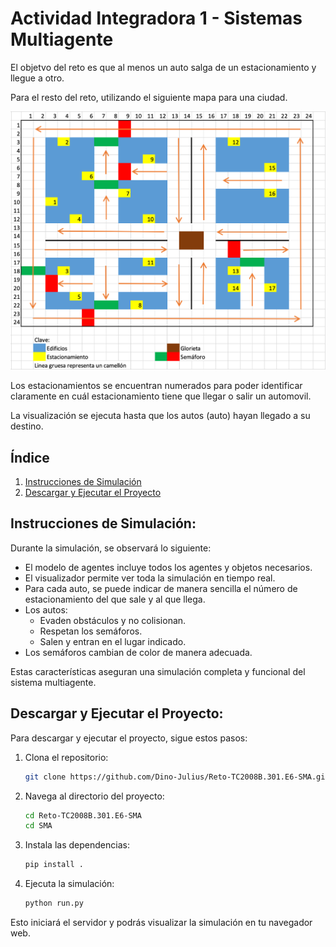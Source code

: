 Actividad Integradora 1 - Sistemas Multiagente
========================

El objetvo del reto es que al menos un auto salga de un estacionamiento y llegue a otro.

Para el resto del reto, utilizando el siguiente mapa para una ciudad.

![Mapa de la ciudad](../image.png)

Los estacionamientos se encuentran numerados para poder identificar claramente en cuál estacionamiento tiene que llegar o salir un automovil.

La visualización se ejecuta hasta que los autos (auto) hayan llegado a su destino.

## Índice

1. [Instrucciones de Simulación](#instrucciones-de-simulación)
2. [Descargar y Ejecutar el Proyecto](#descargar-y-ejecutar-el-proyecto)

## Instrucciones de Simulación:

Durante la simulación, se observará lo siguiente:

- El modelo de agentes incluye todos los agentes y objetos necesarios.
- El visualizador permite ver toda la simulación en tiempo real.
- Para cada auto, se puede indicar de manera sencilla el número de estacionamiento del que sale y al que llega.
- Los autos:
    - Evaden obstáculos y no colisionan.
    - Respetan los semáforos.
    - Salen y entran en el lugar indicado.
- Los semáforos cambian de color de manera adecuada.

Estas características aseguran una simulación completa y funcional del sistema multiagente.

## Descargar y Ejecutar el Proyecto:

Para descargar y ejecutar el proyecto, sigue estos pasos:

1. Clona el repositorio:
    ```sh
    git clone https://github.com/Dino-Julius/Reto-TC2008B.301.E6-SMA.git
    ```

2. Navega al directorio del proyecto:
    ```sh
    cd Reto-TC2008B.301.E6-SMA
    cd SMA
    ```

3. Instala las dependencias:
    ```sh
    pip install .
    ```

4. Ejecuta la simulación:
    ```sh
    python run.py
    ```

Esto iniciará el servidor y podrás visualizar la simulación en tu navegador web.
